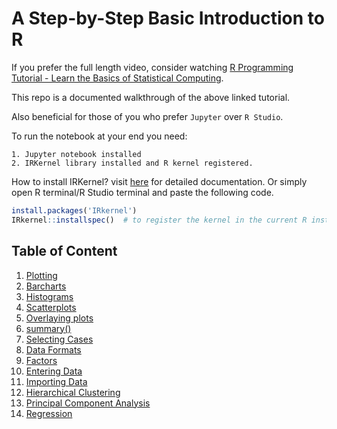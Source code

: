 # A Step-by-Step Basic Introduction to R

If you prefer the full length video, consider watching [R Programming Tutorial - Learn the Basics of Statistical Computing](https://www.youtube.com/watch?v=_V8eKsto3Ug&t=3147s). 

This repo is a documented walkthrough of the above linked tutorial.

Also beneficial for those of you who prefer `Jupyter` over `R Studio`.

To run the notebook at your end you need:

	1. Jupyter notebook installed
	2. IRKernel library installed and R kernel registered.

How to install IRKernel? visit [here](https://github.com/IRkernel/IRkernel) for detailed documentation.
Or simply open R terminal/R Studio terminal and paste the following code.

```R
install.packages('IRkernel')
IRkernel::installspec()  # to register the kernel in the current R installation
```

## Table of Content
1. [Plotting](https://github.com/rahul96rajan/step-by-step-R/blob/master/Notebooks/1_plotting.ipynb)
2. [Barcharts](https://github.com/rahul96rajan/step-by-step-R/blob/master/Notebooks/2_BarChart.ipynb)
3. [Histograms](https://github.com/rahul96rajan/step-by-step-R/blob/master/Notebooks/3_Histogram.ipynb)
4. [Scatterplots](https://github.com/rahul96rajan/step-by-step-R/blob/master/Notebooks/4_Scatterplot.ipynb)
5. [Overlaying plots](https://github.com/rahul96rajan/step-by-step-R/blob/master/Notebooks/5_overlayingPlot.ipynb)
6. [summary()](https://github.com/rahul96rajan/step-by-step-R/blob/master/Notebooks/6_summary.ipynb)
7. [Selecting Cases](https://github.com/rahul96rajan/step-by-step-R/blob/master/Notebooks/7_Selecting_cases.ipynb)
8. [Data Formats](https://github.com/rahul96rajan/step-by-step-R/blob/master/Notebooks/8_Data_Formats.ipynb)
9. [Factors](https://github.com/rahul96rajan/step-by-step-R/blob/master/Notebooks/9_Factor.ipynb)
10. [Entering Data](https://github.com/rahul96rajan/step-by-step-R/blob/master/Notebooks/10_Entering_Data.ipynb)
11. [Importing Data](https://github.com/rahul96rajan/step-by-step-R/blob/master/Notebooks/11_Import_Data.ipynb)
12. [Hierarchical Clustering](https://github.com/rahul96rajan/step-by-step-R/blob/master/Notebooks/12_Hierarchical_clustering.ipynb)
13. [Principal Component Analysis](https://github.com/rahul96rajan/step-by-step-R/blob/master/Notebooks/13_Principal_components.ipynb)
14. [Regression](https://github.com/rahul96rajan/step-by-step-R/blob/master/Notebooks/14_Regression.ipynb)
